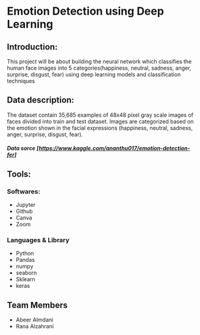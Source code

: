 # Emotion Detection using Deep Learning

## Introduction:
This project will be about building the neural network which classifies the human face images into 5 categories(happiness, neutral, sadness, anger, surprise, disgust, fear) using deep learning models and classification techniques

## Data description:
The dataset contain 35,685 examples of 48x48 pixel gray scale images of faces divided into train and test dataset. Images are categorized based on the emotion shown in the facial expressions (happiness, neutral, sadness, anger, surprise, disgust, fear).

##### Data sorce [https://www.kaggle.com/ananthu017/emotion-detection-fer]

## Tools:

### Softwares:

* Jupyter
* Github
* Canva
* Zoom

### Languages & Library

* Python
* Pandas
* numpy
* seaborn
* Sklearn
* keras

## Team Members

* Abeer Almdani
* Rana Alzahrani
